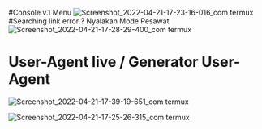 #Console v.1 Menu
![Screenshot_2022-04-21-17-23-16-016_com termux](https://user-images.githubusercontent.com/70370681/164426251-11904ec2-eb99-4fae-9a97-b8f8b416593d.jpg)
#Searching link error ?  Nyalakan Mode Pesawat
![Screenshot_2022-04-21-17-28-29-400_com termux](https://user-images.githubusercontent.com/70370681/164426280-a158beee-27a9-4523-82d1-466b645e7b18.jpg)
# User-Agent live / Generator User-Agent
![Screenshot_2022-04-21-17-39-19-651_com termux](https://user-images.githubusercontent.com/70370681/164427281-345ef12c-ee23-4269-aabb-6afde219c970.jpg)

![Screenshot_2022-04-21-17-25-26-315_com termux](https://user-images.githubusercontent.com/70370681/164426370-4d0af87d-c501-416d-9703-acae13004c5b.jpg)
